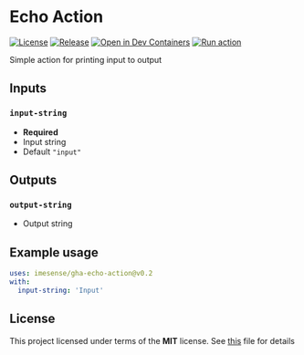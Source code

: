 # Echo Action

[![License](https://img.shields.io/badge/License-MIT-green)](./LICENSE)
[![Release](https://img.shields.io/github/v/release/imesense/gha-echo-action?include_prereleases&label=Release)](https://github.com/imesense/gha-echo-action/releases/latest)
[![Open in Dev Containers](https://img.shields.io/static/v1?label=Dev%20Containers&message=Open&color=blue&logo=visualstudiocode)](https://vscode.dev/redirect?url=vscode://ms-vscode-remote.remote-containers/cloneInVolume?url=https://github.com/imesense/gha-echo-action)
[![Run action](https://github.com/imesense/gha-echo-action/actions/workflows/run-action.yml/badge.svg)](https://github.com/imesense/gha-echo-action/actions/workflows/run-action.yml)

Simple action for printing input to output

## Inputs

### `input-string`

- __Required__
- Input string
- Default `"input"`

## Outputs

### `output-string`

- Output string

## Example usage

```yaml
uses: imesense/gha-echo-action@v0.2
with:
  input-string: 'Input'
```

## License

This project licensed under terms of the __MIT__ license. See [this](./LICENSE) file for details

